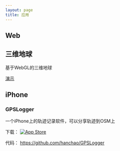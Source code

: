 ```yaml
---
layout: page
title: 应用
---
```


## Web

## 三维地球

基于WebGL的三维地球

[演示](/earth)

## iPhone

### GPSLogger

一个iPhone上的轨迹记录软件，可以分享轨迹到OSM上

下载： [![App Store](http://linkmaker.itunes.apple.com/htmlResources/assets/images/web/linkmaker/badge_appstore-lrg.svg)](http://itunes.apple.com/us/app/gpslogger/id859076064?l=zh&ls=1&mt=8)

代码： <https://github.com/hanchao/GPSLogger>
